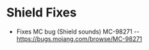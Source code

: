 # Shield Fixes

 + Fixes MC bug (Shield sounds) MC-98271 -- https://bugs.mojang.com/browse/MC-98271
